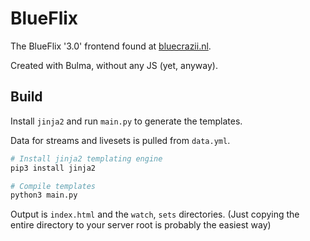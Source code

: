 # BlueFlix

The BlueFlix '3.0' frontend found at [bluecrazii.nl](https://bluecrazii.nl).

Created with Bulma, without any JS (yet, anyway).

## Build

Install `jinja2` and run `main.py` to generate the templates.

Data for streams and livesets is pulled from `data.yml`.

```bash
# Install jinja2 templating engine
pip3 install jinja2

# Compile templates
python3 main.py
```

Output is `index.html` and the `watch`, `sets` directories.
(Just copying the entire directory to your server root is probably the easiest way)